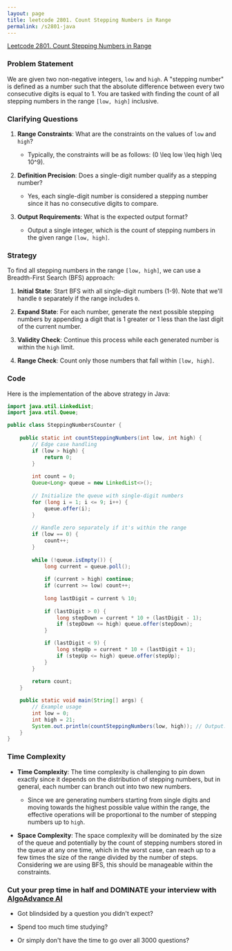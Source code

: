 ```yaml
---
layout: page
title: leetcode 2801. Count Stepping Numbers in Range
permalink: /s2801-java
---
```

[Leetcode 2801. Count Stepping Numbers in Range](https://algoadvance.github.io/algoadvance/l2801)
### Problem Statement

We are given two non-negative integers, `low` and `high`. A "stepping number" is defined as a number such that the absolute difference between every two consecutive digits is equal to 1. You are tasked with finding the count of all stepping numbers in the range `[low, high]` inclusive.

### Clarifying Questions

1. **Range Constraints**: What are the constraints on the values of `low` and `high`?
   - Typically, the constraints will be as follows: \(0 \leq low \leq high \leq 10^9\).
   
2. **Definition Precision**: Does a single-digit number qualify as a stepping number?
   - Yes, each single-digit number is considered a stepping number since it has no consecutive digits to compare.

3. **Output Requirements**: What is the expected output format?
   - Output a single integer, which is the count of stepping numbers in the given range `[low, high]`.

### Strategy

To find all stepping numbers in the range `[low, high]`, we can use a Breadth-First Search (BFS) approach:

1. **Initial State**: Start BFS with all single-digit numbers (1-9). Note that we'll handle `0` separately if the range includes `0`.

2. **Expand State**: For each number, generate the next possible stepping numbers by appending a digit that is 1 greater or 1 less than the last digit of the current number.

3. **Validity Check**: Continue this process while each generated number is within the `high` limit.

4. **Range Check**: Count only those numbers that fall within `[low, high]`.

### Code

Here is the implementation of the above strategy in Java:

```java
import java.util.LinkedList;
import java.util.Queue;

public class SteppingNumbersCounter {
    
    public static int countSteppingNumbers(int low, int high) {
        // Edge case handling
        if (low > high) {
            return 0;
        }
        
        int count = 0;
        Queue<Long> queue = new LinkedList<>();
        
        // Initialize the queue with single-digit numbers
        for (long i = 1; i <= 9; i++) {
            queue.offer(i);
        }
        
        // Handle zero separately if it's within the range
        if (low == 0) {
            count++;
        }
        
        while (!queue.isEmpty()) {
            long current = queue.poll();
            
            if (current > high) continue;
            if (current >= low) count++;
            
            long lastDigit = current % 10;
            
            if (lastDigit > 0) {
                long stepDown = current * 10 + (lastDigit - 1);
                if (stepDown <= high) queue.offer(stepDown);
            }

            if (lastDigit < 9) {
                long stepUp = current * 10 + (lastDigit + 1);
                if (stepUp <= high) queue.offer(stepUp);
            }
        }
        
        return count;
    }

    public static void main(String[] args) {
        // Example usage
        int low = 0;
        int high = 21;
        System.out.println(countSteppingNumbers(low, high)); // Output: 13
    }
}
```

### Time Complexity

- **Time Complexity**: The time complexity is challenging to pin down exactly since it depends on the distribution of stepping numbers, but in general, each number can branch out into two new numbers.
  - Since we are generating numbers starting from single digits and moving towards the highest possible value within the range, the effective operations will be proportional to the number of stepping numbers up to `high`.
  
- **Space Complexity**: The space complexity will be dominated by the size of the queue and potentially by the count of stepping numbers stored in the queue at any one time, which in the worst case, can reach up to a few times the size of the range divided by the number of steps. Considering we are using BFS, this should be manageable within the constraints.


### Cut your prep time in half and DOMINATE your interview with [AlgoAdvance AI](https://algoAdvance.com)

- Got blindsided by a question you didn't expect?

- Spend too much time studying?

- Or simply don't have the time to go over all 3000 questions?

